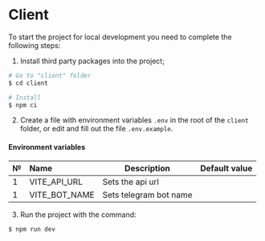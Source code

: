 # Client

To start the project for local development you need to complete the following steps:

1. Install third party packages into the project;

```bash
# Go to "client" folder
$ cd client

# Install
$ npm ci
```

2. Create a file with environment variables `.env` in the root of the `client` folder, or edit and fill out the file `.env.example`.

#### Environment variables

| №   | Name          | Description            | Default value |
| :-- | :------------ | ---------------------- | :------------ |
| 1   | VITE_API_URL  | Sets the api url       |               |
| 1   | VITE_BOT_NAME | Sets telegram bot name |               |

3. Run the project with the command:

```bash
$ npm run dev
```
